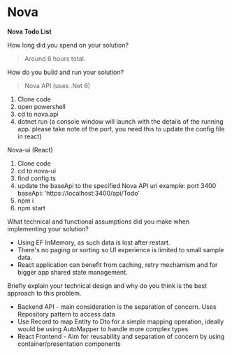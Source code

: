 # Nova
**Nova Todo List**

How long did you spend on your solution? 
> Around 6 hours total.

How do you build and run your solution?
> Nova API (uses .Net 6)
1. Clone code
2. open powershell
3. cd to nova.api 
4. dotnet run (a console window will launch with the details of the running app. please take note of the port, you need this to update the config file in react)

Nova-ui (React)
1. Clone code
2. cd to nova-ui
3. find config.ts 
4. update the baseApi to the specified Nova API uri 
example: port 3400
    baseApi: 'https://localhost:3400/api/Todo'
5. npm i
6. npm start

What technical and functional assumptions did you make when implementing your solution?
- Using EF InMemory, as such data is lost after restart.
- There's no paging or sorting so UI experience is limited to small sample data.
- React application can benefit from caching, retry mechamism and for bigger app shared state management. 

Briefly explain your technical design and why do you think is the best approach to this problem.
- Backend API - main consideration is the separation of concern. Uses Repository pattern to access data
- Use Record to map Entity to Dto for a simple mapping operation, ideally would be using AutoMapper to handle more complex types
- React Frontend - Aim for reusability and separation of concern by using container/presentation components

